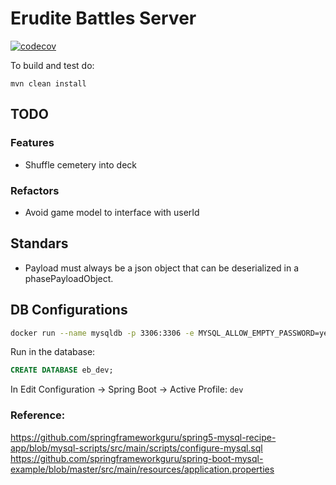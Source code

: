 # Erudite Battles Server

[![codecov](https://codecov.io/gh/Rastikko/erudite-battles-server/branch/master/graph/badge.svg?token=op7alomaAC)](https://codecov.io/gh/Rastikko/erudite-battles-server)

To build and test do:

```shell
mvn clean install
```

## TODO

### Features

  - Shuffle cemetery into deck

### Refactors

  - Avoid game model to interface with userId
 
 ## Standars
 
  - Payload must always be a json object that can be deserialized in a phasePayloadObject.
  
 ## DB Configurations

```sh
docker run --name mysqldb -p 3306:3306 -e MYSQL_ALLOW_EMPTY_PASSWORD=yes -d mysql
```

Run in the database:
```sql
CREATE DATABASE eb_dev;
```

In Edit Configuration -> Spring Boot -> Active Profile: `dev`
 

 ### Reference:

 https://github.com/springframeworkguru/spring5-mysql-recipe-app/blob/mysql-scripts/src/main/scripts/configure-mysql.sql
 https://github.com/springframeworkguru/spring-boot-mysql-example/blob/master/src/main/resources/application.properties
